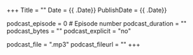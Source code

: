 +++
Title = ""
Date = {{ .Date}}
PublishDate = {{ .Date}}

podcast_episode = 0 # Episode number
podcast_duration = ""
podcast_bytes = ""
podcast_explicit = "no"

podcast_file = ".mp3"
podcast_fileurl = ""
+++